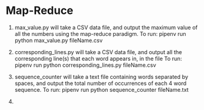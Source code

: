 # Map-Reduce
1. max_value.py will take a CSV data file, and output the maximum value of all the numbers using the map-reduce paradigm.
To run: pipenv run python max_value.py fileName.csv

2. corresponding_lines.py will take a CSV data file, and output all the corresponding line(s) that each word appears in, in the file 
To run: pipenv run python corresponding_lines.py fileName.csv

3. sequence_counter will take a text file containing words separated by spaces, and output the total number of occurrences of each 4 word sequence.
To run: pipenv run python sequence_counter fileName.txt

4. 
